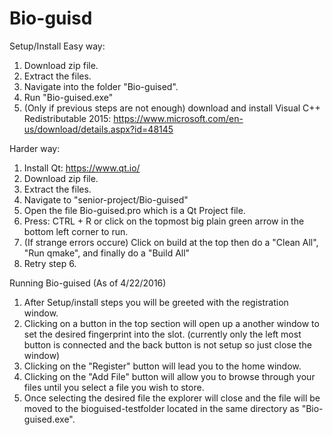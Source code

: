 # Bio-guisd
Setup/Install
  Easy way:
  1.  Download zip file.
  2.  Extract the files.
  3.  Navigate into the folder "Bio-guised".
  4.  Run "Bio-guised.exe"
  5.  (Only if previous steps are not enough) download and install Visual C++ Redistributable 2015:   https://www.microsoft.com/en-us/download/details.aspx?id=48145
  
  Harder way:
  1.  Install Qt: https://www.qt.io/
  2.  Download zip file.
  3.  Extract the files.
  4.  Navigate to "senior-project/Bio-guised"
  5.  Open the file Bio-guised.pro which is a Qt Project file.
  6.  Press: CTRL + R or click on the topmost big plain green arrow in the bottom left corner to run.
  7.  (If strange errors occure) Click on build at the top then do a "Clean All", "Run qmake", and finally do a "Build All"
  8.  Retry step 6.

Running Bio-guised (As of 4/22/2016)
  1.  After Setup/install steps you will be greeted with the registration window.
  2.  Clicking on a button in the top section will open up a another window to set the desired fingerprint into the slot. (currently only the left most button is connected and the back button is not setup so just close the window)
  3.  Clicking on the "Register" button will lead you to the home window.
  4.  Clicking on the "Add File" button will allow you to browse through your files until you select a file you wish to store.
  5.  Once selecting the desired file the explorer will close and the file will be moved to the bioguised-testfolder located in the same directory as "Bio-guised.exe".
